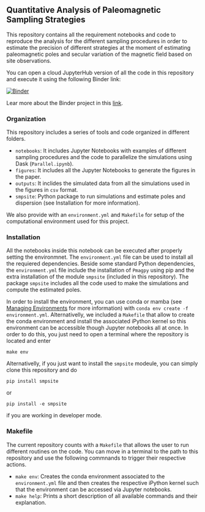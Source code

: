 ## Quantitative Analysis of Paleomagnetic Sampling Strategies

This repository contains all the requirement notebooks and code to reproduce the analysis for the different sampling procedures in order
to estimate the precision of different strategies at the moment of estimating paleomagnetic poles and secular variation of the magnetic field 
based on site observations. 

You can open a cloud JupyterHub version of all the code in this repository and execute it using the following Binder link:

[![Binder](https://mybinder.org/badge_logo.svg)](https://mybinder.org/v2/gh/PolarWandering/PaleoSampling/HEAD)

Lear more about the Binder project in this [link](https://mybinder.readthedocs.io/en/latest/).

### Organization

This repository includes a series of tools and code organized in different folders. 
- `notebooks`: It includes Jupyter Notebooks with examples of different sampling procedures and the code to parallelize the simulations using Dask (`Parallel.ipynb`).
- `figures`: It includes all the Jupyter Notebooks to generate the figures in the paper. 
- `outputs`: It inclides the simulated data from all the simulations used in the figures in `csv` format.
- `smpsite`: Python package to run simulations and estimate poles and dispersion (see Installation for more information). 

We also provide with an `environment.yml` and `Makefile` for setup of the computational environment used for this project. 

### Installation

All the notebooks inside this notebook can be executed after properly setting the environmnet. The `environment.yml` file can be used to 
install all the requiered dependencies. Beside some standard Python dependencies, the `environment.yml` file include the installation of 
`Pmagpy` using pip and the extra installation of the module `smpsite` (included in this repository). The package `smpsite` includes all the code used to make the simulations and compute the 
estimated poles. 

In order to install the environment, you can use conda or mamba (see [Managing Environments](https://conda.io/projects/conda/en/latest/user-guide/tasks/manage-environments.html) for more information) with `conda env create -f environment.yml`. Alternativelly, we included a `Makefile` that allow to create the conda environment and install the associated iPython kernel so this environment can be accessible though Jupyter notebooks all at once. In order to do this, you just need to open a terminal where the repository is located and enter
```
make env
```

Alternativelly, if you just want to install the `smpsite` modeule, you can simply clone this repository and do 
```
pip install smpsite
```
or 
```
pip install -e smpsite
```
if you are working in developer mode. 


### Makefile

The current repository counts with a `Makefile` that allows the user to run different routines on the code. You can move in a terminal to the 
path to this repository and use the following commnands to trigger their respective actions. 
- `make env`: Creates the conda environment associated to the `environment.yml` file and then creates the respective iPython kernel such that the 
environment can be accessed via Jupyter notebooks. 
- `make help`: Prints a short description of all available commands and their explanation. 